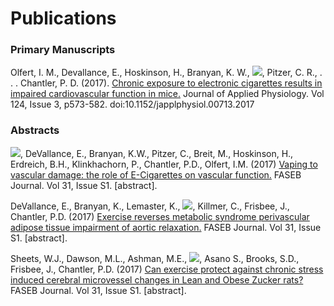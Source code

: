 # Publications

### Primary Manuscripts
Olfert, I. M., Devallance, E., Hoskinson, H., Branyan, K. W., ![](https://img.shields.io/badge/-Clayton%2C%20S.A.-blue), Pitzer, C. R., . . . Chantler, P. D. (2017). [Chronic exposure to electronic cigarettes results in impaired cardiovascular function in mice.](https://github.com/Optimizer-Prime/publications/blob/main/publications/japplphysiol.00713.2017.pdf) Journal of Applied Physiology. Vol 124, Issue 3, p573-582. doi:10.1152/japplphysiol.00713.2017

### Abstracts

![](https://img.shields.io/badge/-Clayton%2C%20S.A.-blue), DeVallance, E., Branyan, K.W., Pitzer, C., Breit, M., Hoskinson, H., Erdreich, B.H., Klinkhachorn, P., Chantler, P.D., Olfert, I.M. (2017) [Vaping to vascular damage: the role of E-Cigarettes on vascular function.](https://github.com/Optimizer-Prime/publications/blob/main/abstracts/Vaping%20to%20Vascular%20damage.pdf) FASEB Journal. Vol 31, Issue S1. [abstract].

DeVallance, E., Branyan, K., Lemaster, K., ![](https://img.shields.io/badge/-Clayton%2C%20S.A.-blue), Killmer, C., Frisbee, J., Chantler, P.D. (2017) [Exercise reverses metabolic syndrome perivascular adipose tissue impairment of aortic relaxation.](https://github.com/Optimizer-Prime/publications/blob/main/abstracts/Exercise%20Reverses%20Metabolic%20Syndrome%20Perivascular%20Adipose%20Tissue%20Impairment%20of%20Aortic%20Relaxation.pdf) FASEB Journal. Vol 31, Issue S1. [abstract].

Sheets, W.J., Dawson, M.L., Ashman, M.E., ![](https://img.shields.io/badge/-Clayton%2C%20S.A.-blue), Asano S., Brooks, S.D., Frisbee, J., Chantler, P.D. (2017) [Can exercise protect against chronic stress induced cerebral microvessel changes in Lean and Obese Zucker rats?](https://github.com/Optimizer-Prime/publications/blob/main/abstracts/Can%20exercise%20protect%20against%20chronic%20stress%20induced%20cerebral%20microvessel%20changes%20in%20Lean%20and%20Obese%20Zucker%20rats.pdf) FASEB Journal. Vol 31, Issue S1. [abstract].
